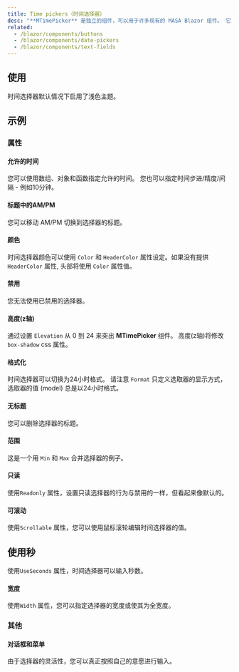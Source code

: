 ```yaml
---
title: Time pickers（时间选择器）
desc: "**MTimePicker** 是独立的组件，可以用于许多现有的 MASA Blazor 组件。 它为用户提供了选择时间的视觉表现。"
related:
  - /blazor/components/buttons
  - /blazor/components/date-pickers
  - /blazor/components/text-fields
---
```


## 使用

时间选择器默认情况下启用了浅色主题。

<time-pickers-usage></time-pickers-usage>

## 示例

### 属性

#### 允许的时间

您可以使用数组、对象和函数指定允许的时间。 您也可以指定时间步进/精度/间隔 - 例如10分钟。

<masa-example file="Examples.components.time_pickers.AllowedTimes"></masa-example>

#### 标题中的AM/PM

您可以移动 AM/PM 切换到选择器的标题。

<masa-example file="Examples.components.time_pickers.AMPMInTitle"></masa-example>

#### 颜色

时间选择器颜色可以使用 `Color` 和 `HeaderColor` 属性设定。如果没有提供 `HeaderColor` 属性, 头部将使用 `Color` 属性值。

<masa-example file="Examples.components.time_pickers.Colors"></masa-example>

#### 禁用

您无法使用已禁用的选择器。

<masa-example file="Examples.components.time_pickers.Disabled"></masa-example>

#### 高度(z轴)

通过设置 `Elevation` 从 0 到 24 来突出 **MTimePicker** 组件。 高度(z轴)将修改 `box-shadow` css 属性。

<masa-example file="Examples.components.time_pickers.Elevation"></masa-example>

#### 格式化

时间选择器可以切换为24小时格式。 请注意 `Format` 只定义选取器的显示方式，选取器的值 (model) 总是以24小时格式。

<masa-example file="Examples.components.time_pickers.Format"></masa-example>

#### 无标题

您可以删除选择器的标题。

<masa-example file="Examples.components.time_pickers.NoTitle"></masa-example>

#### 范围

这是一个用 `Min` 和 `Max` 合并选择器的例子。

<masa-example file="Examples.components.time_pickers.Range"></masa-example>

#### 只读

使用`Readonly` 属性，设置只读选择器的行为与禁用的一样，但看起来像默认的。

<masa-example file="Examples.components.time_pickers.Readonly"></masa-example>

#### 可滚动

使用`Scrollable` 属性，您可以使用鼠标滚轮编辑时间选择器的值。

<masa-example file="Examples.components.time_pickers.Scrollable"></masa-example>

## 使用秒

使用`UseSeconds` 属性，时间选择器可以输入秒数。

<masa-example file="Examples.components.time_pickers.UseSeconds"></masa-example>

#### 宽度

使用`Width` 属性，您可以指定选择器的宽度或使其为全宽度。

<masa-example file="Examples.components.time_pickers.Width"></masa-example>

### 其他

#### 对话框和菜单

由于选择器的灵活性，您可以真正按照自己的意愿进行输入。

<masa-example file="Examples.components.time_pickers.DialogAndMenu"></masa-example>